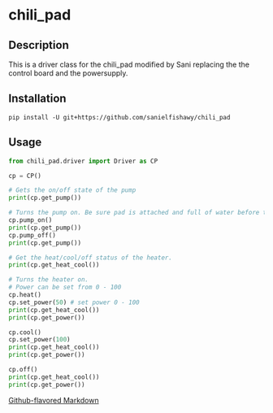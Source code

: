 # chili_pad

## Description
This is a driver class for the chili_pad modified by Sani replacing the the control board and the powersupply.

## Installation
```
pip install -U git+https://github.com/sanielfishawy/chili_pad
```

## Usage
```python
from chili_pad.driver import Driver as CP

cp = CP()

# Gets the on/off state of the pump
print(cp.get_pump())

# Turns the pump on. Be sure pad is attached and full of water before turning on.
cp.pump_on()
print(cp.get_pump())
cp.pump_off()
print(cp.get_pump())

# Get the heat/cool/off status of the heater.
print(cp.get_heat_cool())

# Turns the heater on.
# Power can be set from 0 - 100
cp.heat()
cp.set_power(50) # set power 0 - 100
print(cp.get_heat_cool())
print(cp.get_power())

cp.cool()
cp.set_power(100)
print(cp.get_heat_cool())
print(cp.get_power())

cp.off()
print(cp.get_heat_cool())
print(cp.get_power())
```

[Github-flavored Markdown](https://guides.github.com/features/mastering-markdown/)
